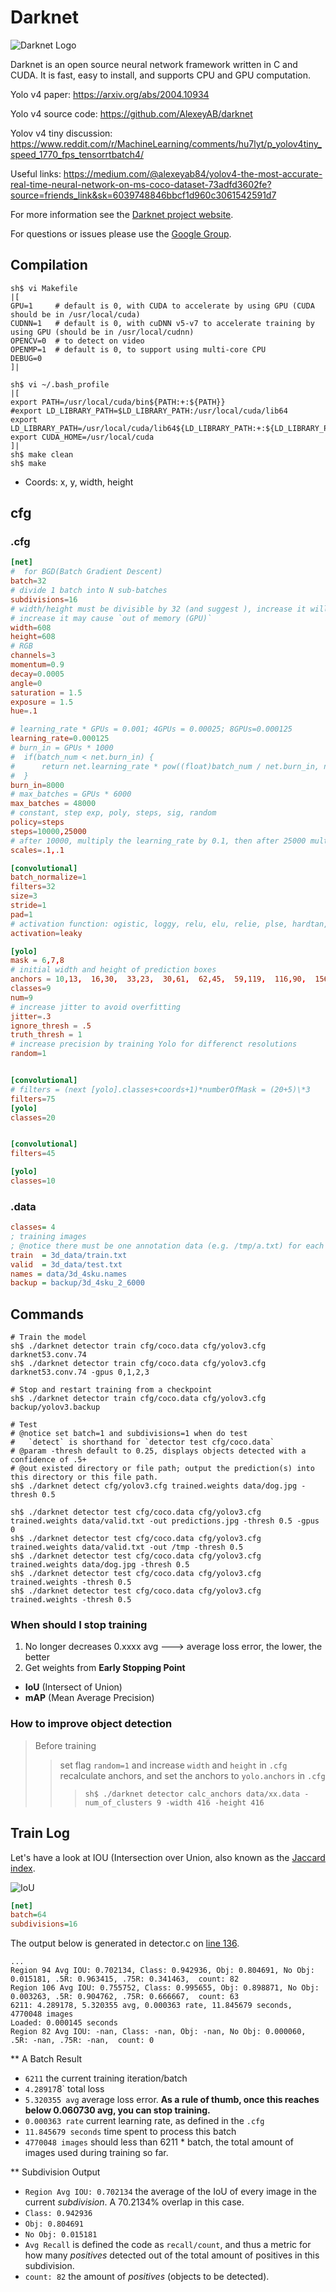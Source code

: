 # Darknet

![Darknet Logo](http://pjreddie.com/media/files/darknet-black-small.png)

Darknet is an open source neural network framework written in C and CUDA. It is fast, easy to install, and supports CPU and GPU computation.

Yolo v4 paper: https://arxiv.org/abs/2004.10934

Yolo v4 source code: https://github.com/AlexeyAB/darknet

Yolov v4 tiny discussion: https://www.reddit.com/r/MachineLearning/comments/hu7lyt/p_yolov4tiny_speed_1770_fps_tensorrtbatch4/

Useful links: https://medium.com/@alexeyab84/yolov4-the-most-accurate-real-time-neural-network-on-ms-coco-dataset-73adfd3602fe?source=friends_link&sk=6039748846bbcf1d960c3061542591d7

For more information see the [Darknet project website](http://pjreddie.com/darknet).

For questions or issues please use the [Google Group](https://groups.google.com/forum/#!forum/darknet).

## Compilation

```shell
sh$ vi Makefile
|[
GPU=1     # default is 0, with CUDA to accelerate by using GPU (CUDA should be in /usr/local/cuda)
CUDNN=1   # default is 0, with cuDNN v5-v7 to accelerate training by using GPU (should be in /usr/local/cudnn)
OPENCV=0  # to detect on video
OPENMP=1  # default is 0, to support using multi-core CPU
DEBUG=0
]|

sh$ vi ~/.bash_profile
|[
export PATH=/usr/local/cuda/bin${PATH:+:${PATH}}
#export LD_LIBRARY_PATH=$LD_LIBRARY_PATH:/usr/local/cuda/lib64
export LD_LIBRARY_PATH=/usr/local/cuda/lib64${LD_LIBRARY_PATH:+:${LD_LIBRARY_PATH}}
export CUDA_HOME=/usr/local/cuda
]|
sh$ make clean
sh$ make
```

* Coords: x, y, width, height

## cfg

### .cfg

 ```conf
[net]
#  for BGD(Batch Gradient Descent)
batch=32
# divide 1 batch into N sub-batches
subdivisions=16
# width/height must be divisible by 32 (and suggest ), increase it will increase precision
# increase it may cause `out of memory (GPU)`
width=608
height=608
# RGB
channels=3
momentum=0.9
decay=0.0005
angle=0
saturation = 1.5
exposure = 1.5
hue=.1

# learning_rate * GPUs = 0.001; 4GPUs = 0.00025; 8GPUs=0.000125
learning_rate=0.000125
# burn_in = GPUs * 1000
#  if(batch_num < net.burn_in) {
#      return net.learning_rate * pow((float)batch_num / net.burn_in, net.power)
#  }
burn_in=8000
# max_batches = GPUs * 6000
max_batches = 48000
# constant, step exp, poly, steps, sig, random
policy=steps
steps=10000,25000
# after 10000, multiply the learning_rate by 0.1, then after 25000 multiply again by 0.1
scales=.1,.1

[convolutional]
batch_normalize=1
filters=32
size=3
stride=1
pad=1
# activation function: ogistic, loggy, relu, elu, relie, plse, hardtan, lhtan, linear, ramp, leaky, tanh, stair
activation=leaky

[yolo]
mask = 6,7,8
# initial width and height of prediction boxes
anchors = 10,13,  16,30,  33,23,  30,61,  62,45,  59,119,  116,90,  156,198,  373,326
classes=9
num=9
# increase jitter to avoid overfitting
jitter=.3
ignore_thresh = .5
truth_thresh = 1
# increase precision by training Yolo for differenct resolutions
random=1


[convolutional]
# filters = (next [yolo].classes+coords+1)*numberOfMask = (20+5)\*3
filters=75
[yolo]
classes=20


[convolutional]
filters=45

[yolo]
classes=10
```

### .data

```ini
classes= 4
; training images
; @notice there must be one annotation data (e.g. /tmp/a.txt) for each training image (/tmp/a.jpg).
train  = 3d_data/train.txt
valid  = 3d_data/test.txt
names = data/3d_4sku.names
backup = backup/3d_4sku_2_6000
```

## Commands

```shell
# Train the model
sh$ ./darknet detector train cfg/coco.data cfg/yolov3.cfg darknet53.conv.74
sh$ ./darknet detector train cfg/coco.data cfg/yolov3.cfg darknet53.conv.74 -gpus 0,1,2,3

# Stop and restart training from a checkpoint
sh$ ./darknet detector train cfg/coco.data cfg/yolov3.cfg backup/yolov3.backup

# Test
# @notice set batch=1 and subdivisions=1 when do test
#   `detect` is shorthand for `detector test cfg/coco.data`
# @param -thresh default to 0.25, displays objects detected with a confidence of .5+
# @out existed directory or file path; output the prediction(s) into this directory or this file path.
sh$ ./darknet detect cfg/yolov3.cfg trained.weights data/dog.jpg -thresh 0.5

sh$ ./darknet detector test cfg/coco.data cfg/yolov3.cfg trained.weights data/valid.txt -out predictions.jpg -thresh 0.5 -gpus 0
sh$ ./darknet detector test cfg/coco.data cfg/yolov3.cfg trained.weights data/valid.txt -out /tmp -thresh 0.5
sh$ ./darknet detector test cfg/coco.data cfg/yolov3.cfg trained.weights data/dog.jpg -thresh 0.5
sh$ ./darknet detector test cfg/coco.data cfg/yolov3.cfg trained.weights -thresh 0.5
sh$ ./darknet detector test cfg/coco.data cfg/yolov3.cfg trained.weights -thresh 0.5
```

### When should I stop training

1. No longer decreases 0.xxxx avg        --->  average loss error, the lower, the better
2. Get weights from **Early Stopping Point**

* **IoU** (Intersect of Union)
* **mAP** (Mean Average Precision)

### How to improve object detection

> Before training
>> set flag `random=1` and increase `width` and `height` in `.cfg`
>> recalculate anchors, and set the anchors to `yolo.anchors` in `.cfg`
>>> `sh$ ./darknet detector calc_anchors data/xx.data -num_of_clusters 9 -width 416 -height 416`

## Train Log

Let's have a look at IOU (Intersection over Union, also known as the [Jaccard index](https://en.wikipedia.org/wiki/Jaccard_index).

![IoU](https://timebutt.github.io/static/content/images/2017/06/Intersection_over_Union_-_visual_equation-1.png)

```cfg
[net]
batch=64
subdivisions=16
```

The output below is generated in detector.c on [line 136](https://github.com/pjreddie/darknet/blob/56d69e73aba37283ea7b9726b81afd2f79cd1134/examples/detector.c#L136).

```log
...
Region 94 Avg IOU: 0.702134, Class: 0.942936, Obj: 0.804691, No Obj: 0.015181, .5R: 0.963415, .75R: 0.341463,  count: 82
Region 106 Avg IOU: 0.755752, Class: 0.995655, Obj: 0.898871, No Obj: 0.003263, .5R: 0.904762, .75R: 0.666667,  count: 63
6211: 4.289178, 5.320355 avg, 0.000363 rate, 11.845679 seconds, 4770048 images
Loaded: 0.000145 seconds
Region 82 Avg IOU: -nan, Class: -nan, Obj: -nan, No Obj: 0.000060, .5R: -nan, .75R: -nan,  count: 0
```

** A Batch Result

* `6211` the current training iteration/batch
* `4.28917`8` total loss
* `5.320355 avg` average loss error. **As a rule of thumb, once this reaches below 0.060730 avg, you can stop training.**
* `0.000363 rate` current learning rate, as defined in the `.cfg`
* `11.845679 seconds` time spent to process this batch
* `4770048 images` should less than 6211 * batch, the total amount of images used during training so far.

** Subdivision Output

* `Region Avg IOU: 0.702134` the average of the IoU of every image in the current *subdivision*. A 70.2134% overlap in this case. 
* `Class: 0.942936`
* `Obj: 0.804691`
* `No Obj: 0.015181`
* `Avg Recall` is defined the code as `recall/count`, and thus a metric for how many *positives* detected out of the total amount of positives in this subdivision.
* `count: 82` the amount of *positives* (objects to be detected).